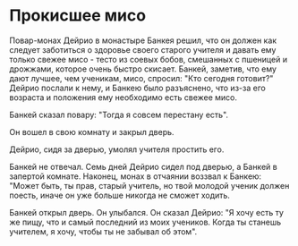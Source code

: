 # Прокисшее мисо

Повар-монах Дейрио в монастыре Банкея решил, что он должен как следует заботиться о здоровье своего старого учителя и давать ему только свежее мисо - тесто из соевых бобов, смешанных с пшеницей и дрожжами, которое очень быстро скисает. Банкей, заметив, что ему дают лучшее, чем ученикам, мисо, спросил: "Кто сегодня готовит?" Дейрио послали к нему, и Банкею было разъяснено, что из-за его возраста и положения ему необходимо есть свежее мисо.

Банкей сказал повару: "Тогда я совсем перестану есть".

Он вошел в свою комнату и закрыл дверь.

Дейрио, сидя за дверью, умолял учителя простить его.

Банкей не отвечал. Семь дней Дейрио сидел под дверью, а Банкей в запертой комнате. Наконец, монах в отчаянии воззвал к Банкею: "Может быть, ты прав, старый учитель, но твой молодой ученик должен поесть, иначе он уже больше никогда не сможет ходить.

Банкей открыл дверь. Он улыбался. Он сказал Дейрио: "Я хочу есть ту же пищу, что и самый последний из моих учеников. Когда ты станешь учителем, я хочу, чтобы ты не забывал об этом".
